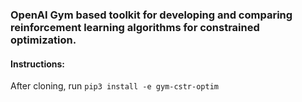 ### OpenAI Gym based toolkit for developing and comparing reinforcement learning algorithms for constrained optimization.

#### Instructions:
After cloning, run
`pip3 install -e gym-cstr-optim`